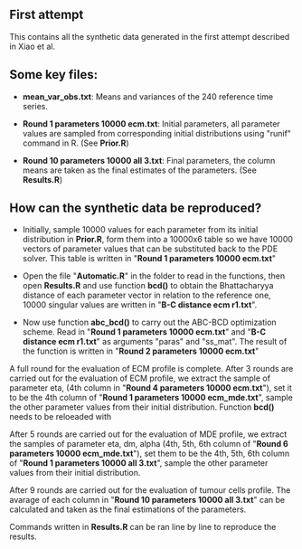 ## First attempt ##

This contains all the synthetic data generated in the first attempt described in Xiao et al.

## Some key files: 

* **mean_var_obs.txt**: Means and variances of the 240 reference time series.

* **Round 1 parameters 10000 ecm.txt**: Initial parameters, all parameter values are sampled from corresponding initial distributions using "runif" command in R. (See **Prior.R**)

* **Round 10 parameters 10000 all 3.txt**: Final parameters, the column means are taken as the final estimates of the parameters. (See **Results.R**) 

## How can the synthetic data be reproduced? ##

* Initially, sample 10000 values for each parameter from its initial distribution in **Prior.R**, form them into a 10000x6 table so we have 10000 vectors of parameter values that can be substituted back to the PDE solver. This table is written in "**Round 1 parameters 10000 ecm.txt**"

* Open the file "**Automatic.R**" in the folder to read in the functions, then open **Results.R** and use function **bcd()** to obtain the Bhattacharyya distance of each parameter vector in relation to the reference one, 10000 singular values are written in "**B-C distance ecm r1.txt**". 

* Now use function **abc_bcd()** to carry out the ABC-BCD optimization scheme. Read in "**Round 1 parameters 10000 ecm.txt**" and "**B-C distance ecm r1.txt**" as arguments "paras" and "ss_mat". The result of the function is written in "**Round 2 parameters 10000 ecm.txt**"

A full round for the evaluation of ECM profile is complete. After 3 rounds are carried out for the evaluation of ECM profile, we extract the sample of parameter eta, (4th column in "**Round 4 parameters 10000 ecm.txt**"), set it to be the 4th column of "**Round 1 parameters 10000 ecm_mde.txt**", sample the other parameter values from their initial distribution. Function **bcd()** needs to be reloeaded with 

After 5 rounds are carried out for the evaluation of MDE profile, we extract the samples of parameter eta, dm, alpha (4th, 5th, 6th column of "**Round 6 parameters 10000 ecm_mde.txt**"), set them to be the 4th, 5th, 6th column of "**Round 1 parameters 10000 all 3.txt**", sample the other parameter values from their initial distribution. 

After 9 rounds are carried out for the evaluation of tumour cells profile. The avarage of each column in "**Round 10 parameters 10000 all 3.txt**" can be calculated and taken as the final estimations of the parameters. 

Commands written in **Results.R** can be ran line by line to reproduce the results. 
